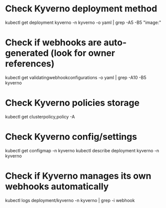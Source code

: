 # Check Kyverno deployment method
kubectl get deployment kyverno -n kyverno -o yaml | grep -A5 -B5 "image:"

# Check if webhooks are auto-generated (look for owner references)
kubectl get validatingwebhookconfigurations -o yaml | grep -A10 -B5 kyverno

# Check Kyverno policies storage
kubectl get clusterpolicy,policy -A

# Check Kyverno config/settings
kubectl get configmap -n kyverno
kubectl describe deployment kyverno -n kyverno

# Check if Kyverno manages its own webhooks automatically
kubectl logs deployment/kyverno -n kyverno | grep -i webhook
